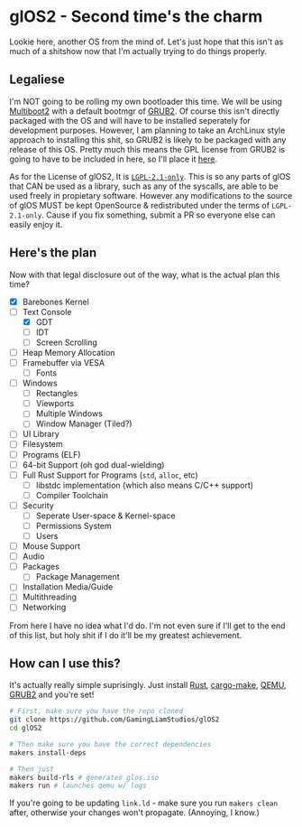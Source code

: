 # glOS2 - Second time's the charm

Lookie here, another OS from the mind of. Let's just hope that this isn't as much of a shitshow now that I'm actually trying to do things properly.

## Legaliese

I'm NOT going to be rolling my own bootloader this time. We will be using [Multiboot2](https://www.gnu.org/software/grub/manual/multiboot2/multiboot.html) with a default bootmgr of [GRUB2](https://www.gnu.org/software/grub/index.html). Of course this isn't directly packaged with the OS and will have to be installed seperately for development purposes. However, I am planning to take an ArchLinux style approach to installing this shit, so GRUB2 is likely to be packaged with any release of this OS. Pretty much this means the GPL license from GRUB2 is going to have to be included in here, so I'll place it [here](LICENSES/GPL-3_0).

As for the License of glOS2, It is [`LGPL-2.1-only`](https://spdx.org/licenses/LGPL-2.1-only.html). This is so any parts of glOS that CAN be used as a library, such as any of the syscalls, are able to be used freely in propietary software. However any modifications to the source of glOS MUST be kept OpenSource & redistributed under the terms of `LGPL-2.1-only`. Cause if you fix something, submit a PR so everyone else can easily enjoy it.

## Here's the plan

Now with that legal disclosure out of the way, what is the actual plan this time?

- [x] Barebones Kernel
- [ ] Text Console
  - [x] GDT
  - [ ] IDT
  - [ ] Screen Scrolling
- [ ] Heap Memory Allocation
- [ ] Framebuffer via VESA
  - [ ] Fonts
- [ ] Windows
  - [ ] Rectangles
  - [ ] Viewports
  - [ ] Multiple Windows
  - [ ] Window Manager (Tiled?)
- [ ] UI Library
- [ ] Filesystem
- [ ] Programs (ELF)
- [ ] 64-bit Support (oh god dual-wielding)
- [ ] Full Rust Support for Programs (`std`, `alloc`, etc)
  - [ ] libstdc implementation (which also means C/C++ support)
  - [ ] Compiler Toolchain
- [ ] Security
  - [ ] Seperate User-space & Kernel-space
  - [ ] Permissions System
  - [ ] Users
- [ ] Mouse Support
- [ ] Audio
- [ ] Packages
  - [ ] Package Management
- [ ] Installation Media/Guide
- [ ] Multithreading
- [ ] Networking

From here I have no idea what I'd do. I'm not even sure if I'll get to the end of this list, but holy shit if I do it'll be my greatest achievement.

## How can I use this?

It's actually really simple suprisingly. Just install [Rust](https://www.rust-lang.org/), [cargo-make](https://sagiegurari.github.io/cargo-make/), [QEMU](https://www.qemu.org/), [GRUB2](https://www.gnu.org/software/grub/index.html) and you're set!

```sh
# First, make sure you have the repo cloned
git clone https://github.com/GamingLiamStudios/glOS2
cd glOS2

# Then make sure you have the correct dependencies
makers install-deps

# Then just
makers build-rls # generates glos.iso
makers run # launches qemu w/ logs
```

If you're going to be updating `link.ld` - make sure you run `makers clean` after, otherwise your changes won't propagate. (Annoying, I know.)
